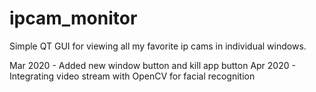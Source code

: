 # ipcam_monitor
Simple QT GUI for viewing all my favorite ip cams in individual windows.

Mar 2020 - Added new window button and kill app button
Apr 2020 - Integrating video stream with OpenCV for facial recognition
